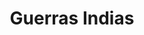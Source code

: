 ﻿---
title: "Guerras Indias"
permalink: periodes_903.html
layout: periode
dataInici: 1775
dataFi: 1924
sidebar: periodes
pares:
  - id: 942
    title: "Indios de las llanuras"
    dataInici: "(1750)"
    dataFi: "(1890)"

fills:
  - id: 933
    title: "Batalla de Rosebud"
    dataInici: "(1876-06-17)"

  - id: 1018
    title: "Batalla de Little Big Horn"
    dataInici: "(1876-06-25)"
    dataFi: "(1876-06-26)"

jocsPrincipals:
jocsEscenaris:
  - title: "Geronimo"
    bggId: 231
    dataInici: 
    dataFi: 

jocsEpoca:
jocsEpocaEscenaris:
---
